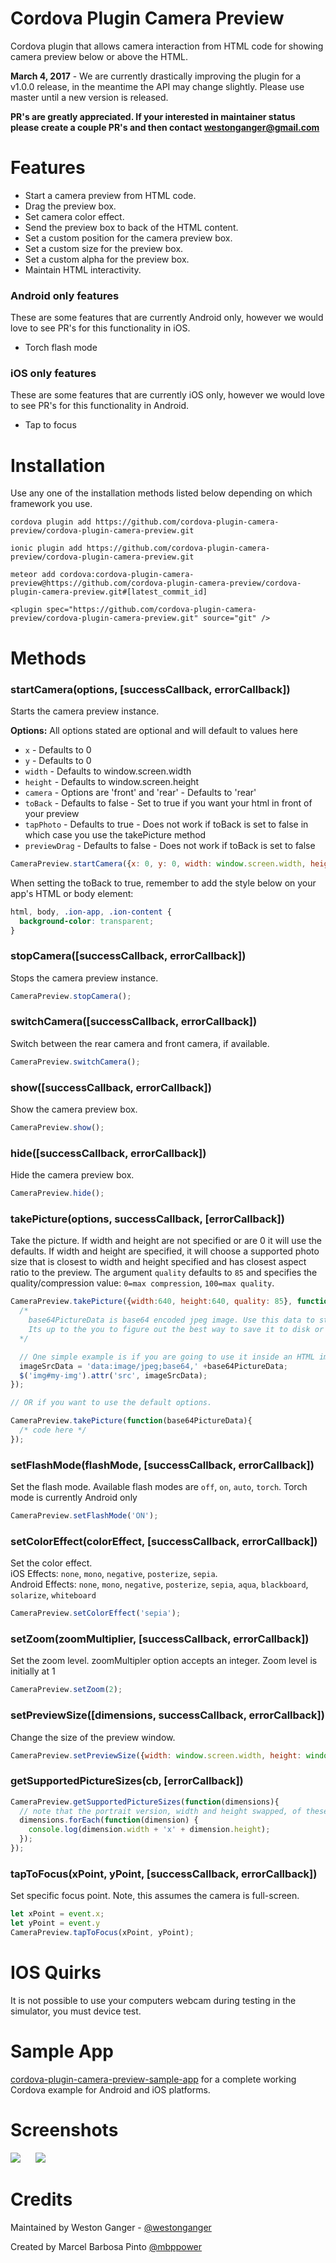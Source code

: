 Cordova Plugin Camera Preview
====================

Cordova plugin that allows camera interaction from HTML code for showing camera preview below or above the HTML.<br/>

**March 4, 2017** - We are currently drastically improving the plugin for a v1.0.0 release, in the meantime the API may change slightly. Please use master until a new version is released.

**PR's are greatly appreciated. If your interested in maintainer status please create a couple PR's and then contact westonganger@gmail.com**

# Features

<ul>
  <li>Start a camera preview from HTML code.</li>
  <li>Drag the preview box.</li>
  <li>Set camera color effect.</li>
  <li>Send the preview box to back of the HTML content.</li>
  <li>Set a custom position for the camera preview box.</li>
  <li>Set a custom size for the preview box.</li>
  <li>Set a custom alpha for the preview box.</li>
  <li>Maintain HTML interactivity.</li>
</ul>

### Android only features

These are some features that are currently Android only, however we would love to see PR's for this functionality in iOS.

<ul>
  <li>Torch flash mode</li>
</ul>

### iOS only features

These are some features that are currently iOS only, however we would love to see PR's for this functionality in Android.

<ul>
  <li>Tap to focus</li>
</ul>

# Installation

Use any one of the installation methods listed below depending on which framework you use.

```
cordova plugin add https://github.com/cordova-plugin-camera-preview/cordova-plugin-camera-preview.git

ionic plugin add https://github.com/cordova-plugin-camera-preview/cordova-plugin-camera-preview.git

meteor add cordova:cordova-plugin-camera-preview@https://github.com/cordova-plugin-camera-preview/cordova-plugin-camera-preview.git#[latest_commit_id]

<plugin spec="https://github.com/cordova-plugin-camera-preview/cordova-plugin-camera-preview.git" source="git" />
```

<!--
```
cordova plugin add cordova-plugin-camera-preview

ionic plugin add cordova-plugin-camera-preview

meteor add cordova:cordova-plugin-camera-preview@X.X.X

# Phonegap
<gap:plugin name="cordova-plugin-camera-preview" />
```
-->

# Methods

### startCamera(options, [successCallback, errorCallback])

Starts the camera preview instance.
<br>

<strong>Options:</strong>
All options stated are optional and will default to values here

* `x` - Defaults to 0
* `y` - Defaults to 0
* `width` - Defaults to window.screen.width
* `height` - Defaults to window.screen.height
* `camera` - Options are 'front' and 'rear'  - Defaults to 'rear'
* `toBack` - Defaults to false - Set to true if you want your html in front of your preview
* `tapPhoto` - Defaults to true - Does not work if toBack is set to false in which case you use the takePicture method
* `previewDrag` - Defaults to false - Does not work if toBack is set to false

```javascript
CameraPreview.startCamera({x: 0, y: 0, width: window.screen.width, height: window.screen.height, camera: "front", toBack: false, tapPhoto: true, previewDrag: false});
```

When setting the toBack to true, remember to add the style below on your app's HTML or body element:

```css
html, body, .ion-app, .ion-content {
  background-color: transparent;
}
```

### stopCamera([successCallback, errorCallback])

<info>Stops the camera preview instance.</info><br/>

```javascript
CameraPreview.stopCamera();
```

### switchCamera([successCallback, errorCallback])

<info>Switch between the rear camera and front camera, if available.</info><br/>

```javascript
CameraPreview.switchCamera();
```

### show([successCallback, errorCallback])

<info>Show the camera preview box.</info><br/>

```javascript
CameraPreview.show();
```

### hide([successCallback, errorCallback])

<info>Hide the camera preview box.</info><br/>

```javascript
CameraPreview.hide();
```

### takePicture(options, successCallback, [errorCallback])

<info>Take the picture. If width and height are not specified or are 0 it will use the defaults. If width and height are specified, it will choose a supported photo size that is closest to width and height specified and has closest aspect ratio to the preview. The argument `quality` defaults to `85` and specifies the quality/compression value: `0=max compression`, `100=max quality`.</info><br/>

```javascript
CameraPreview.takePicture({width:640, height:640, quality: 85}, function(base64PictureData){
  /*
    base64PictureData is base64 encoded jpeg image. Use this data to store to a file or upload.
    Its up to the you to figure out the best way to save it to disk or whatever for your application.
  */

  // One simple example is if you are going to use it inside an HTML img src attribute then you would do the following:
  imageSrcData = 'data:image/jpeg;base64,' +base64PictureData;
  $('img#my-img').attr('src', imageSrcData);
});

// OR if you want to use the default options.

CameraPreview.takePicture(function(base64PictureData){
  /* code here */
});
```

### setFlashMode(flashMode, [successCallback, errorCallback])

<info>Set the flash mode. Available flash modes are `off`, `on`, `auto`, `torch`. Torch mode is currently Android only</info><br/>

```javascript
CameraPreview.setFlashMode('ON');
```

### setColorEffect(colorEffect, [successCallback, errorCallback])

<info>Set the color effect.
<br>
iOS Effects: `none`, `mono`, `negative`, `posterize`, `sepia`.
<br>
Android Effects: `none`, `mono`, `negative`, `posterize`, `sepia`, `aqua`, `blackboard`, `solarize`, `whiteboard`
</info>

```javascript
CameraPreview.setColorEffect('sepia');
```

### setZoom(zoomMultiplier, [successCallback, errorCallback])

<info>Set the zoom level. zoomMultipler option accepts an integer. Zoom level is initially at 1</info><br/>

```javascript
CameraPreview.setZoom(2);
```

### setPreviewSize([dimensions, successCallback, errorCallback])

<info>Change the size of the preview window.</info><br/>

```javascript
CameraPreview.setPreviewSize({width: window.screen.width, height: window.screen.height});
```

### getSupportedPictureSizes(cb, [errorCallback])

```javascript
CameraPreview.getSupportedPictureSizes(function(dimensions){
  // note that the portrait version, width and height swapped, of these dimensions are also supported
  dimensions.forEach(function(dimension) {
    console.log(dimension.width + 'x' + dimension.height);
  });
});
```

### tapToFocus(xPoint, yPoint, [successCallback, errorCallback])

<info>Set specific focus point. Note, this assumes the camera is full-screen.</info><br/>

```javascript
let xPoint = event.x;
let yPoint = event.y
CameraPreview.tapToFocus(xPoint, yPoint);
```

# IOS Quirks
It is not possible to use your computers webcam during testing in the simulator, you must device test.

# Sample App

<a href="https://github.com/cordova-plugin-camera-preview/cordova-plugin-camera-preview-sample-app">cordova-plugin-camera-preview-sample-app</a> for a complete working Cordova example for Android and iOS platforms.

# Screenshots

<img src="https://raw.githubusercontent.com/cordova-plugin-camera-preview/cordova-plugin-camera-preview/master/img/android-1.png"/> <img hspace="20" src="https://raw.githubusercontent.com/cordova-plugin-camera-preview/cordova-plugin-camera-preview/master/img/android-2.png"/>

# Credits

Maintained by Weston Ganger - [@westonganger](https://github.com/westonganger)

Created by Marcel Barbosa Pinto [@mbppower](https://github.com/mbppower)
